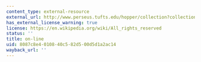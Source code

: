 ```yaml
---
content_type: external-resource
external_url: http://www.perseus.tufts.edu/hopper/collection?collection=Perseus%3Acorpus%3Aperseus%2Cwork%2CHorace%2CArs%20Poetica
has_external_license_warning: true
license: https://en.wikipedia.org/wiki/All_rights_reserved
status: ''
title: on-line
uid: 8087c8e4-0108-40c5-82d5-00d5d1a2ac14
wayback_url: ''
---
```

